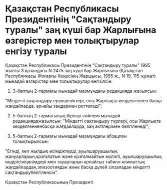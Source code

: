 # Қазақстан Республикасы Президентiнiң "Сақтандыру туралы" заң күшi бар Жарлығына өзгерiстер мен толықтырулар енгiзу туралы

Қазақстан Республикасы Президентiнiң "Сақтандыру туралы" 1995 жылғы 3 қазандағы N 2475 заң күшi бар Жарлығына (Қазақстан Республикасы Жоғарғы Кеңесiнiң Жаршысы, 1995 ж., N 19, 115-құжат) мынадай өзгерiстер мен толықтырулар енгiзiлсiн:

1) 3-баптың 2-тармағы мынадай мазмұндағы редакцияда жазылсын:

"Мiндеттi сақтандыру ерекшелiктерi, осы Жарлықта көзделгеннен басқа жағдайларда, арнайы заңдармен реттеледi";

2) 5-баптың 2-тармағының бiрiншi сөйлемi мынадай редакциядажазылсын: "Мiндеттi сақтандыру түрлерi, осы Жарлықта көзделгенненбасқа жағдайларда, заң актiлерiмен белгiленедi";

3) 5-баптың 2-тармағы мынадай мазмұндағы абзацпен толықтырылсын:

"Егіндi, көп жылдық өсiмдiктердi, ауылшаруашылық жануарларын,қозғалатын және қозғалмайтын мүлiктi, ауылшаруашылық өндiрiсiнiңөнiмдерi мен тауарларын қолайсыз табиғи-климаттық жағдайлардан,эпизоотиядан және басқа дүлей зiлзаладан мiндеттi сақтандырубелгiленсiн".

Қазақстан Республикасының Президентi

